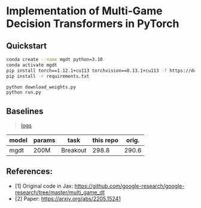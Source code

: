 # Implementation of Multi-Game Decision Transformers in PyTorch

## Quickstart
```bash
conda create --name mgdt python=3.10
conda activate mgdt
pip install torch==1.12.1+cu113 torchvision==0.13.1+cu113 -f https://download.pytorch.org/whl/torch_stable.html
pip install -r requirements.txt

python download_weights.py
python run.py
```

## Baselines

> [logs](workdir/)

| model | params | task     | this repo | orig. |
| ----- | ------ | -------- | --------  | ----- |
| mgdt  | 200M   | Breakout | 298.8     | 290.6 |

## References:

- [1] Original code in Jax: https://github.com/google-research/google-research/tree/master/multi_game_dt
- [2] Paper: https://arxiv.org/abs/2205.15241
